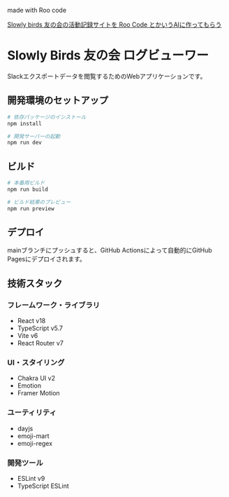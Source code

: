 made with Roo code

[Slowly birds 友の会の活動記録サイトを Roo Code とかいうAIに作ってもらう](https://youtu.be/t5Fvqq2mH3c)

# Slowly Birds 友の会 ログビューワー
Slackエクスポートデータを閲覧するためのWebアプリケーションです。

## 開発環境のセットアップ

```bash
# 依存パッケージのインストール
npm install

# 開発サーバーの起動
npm run dev
```

## ビルド

```bash
# 本番用ビルド
npm run build

# ビルド結果のプレビュー
npm run preview
```

## デプロイ

mainブランチにプッシュすると、GitHub Actionsによって自動的にGitHub Pagesにデプロイされます。

## 技術スタック

### フレームワーク・ライブラリ
- React v18
- TypeScript v5.7
- Vite v6
- React Router v7

### UI・スタイリング
- Chakra UI v2
- Emotion
- Framer Motion

### ユーティリティ
- dayjs
- emoji-mart
- emoji-regex

### 開発ツール
- ESLint v9
- TypeScript ESLint
